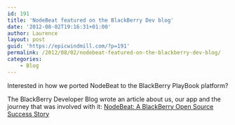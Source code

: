 ```yaml
---
id: 191
title: 'NodeBeat featured on the BlackBerry Dev blog'
date: '2012-08-02T19:16:31+01:00'
author: Laurence
layout: post
guid: 'https://epicwindmill.com/?p=191'
permalink: /2012/08/02/nodebeat-featured-on-the-blackberry-dev-blog/
categories:
    - Blog
---
```


Interested in how we ported NodeBeat to the BlackBerry PlayBook platform?

The BlackBerry Developer Blog wrote an article about us, our app and the journey that was involved with it: [NodeBeat: A BlackBerry Open Source Success Story](http://devblog.blackberry.com/2012/07/dev-success-nodebeat/)